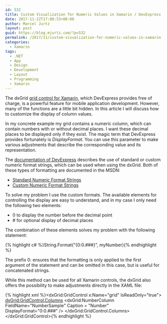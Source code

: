```yaml
---
id: 532
title: Custom Visualization for Numeric Values in Xamarin / DevExpress dxGrid
date: 2017-11-22T17:00:53+00:00
author: Marcel Jurtz
layout: post
guid: https://blog.mjurtz.com/?p=532
permalink: /2017/11/custom-visualization-for-numeric-values-in-xamarin-devexpress-dxgrid/
categories:
  - Xamarin
tags:
  - .NET
  - App
  - Design
  - Development
  - Layout
  - Programming
  - Xamarin
---
```

The dxGrid [grid control for Xamarin](https://components.xamarin.com/view/devexpress-grid), which DevExpress provides free of charge, is a powerful feature for mobile application development. However, many of the functions are a little bit hidden. In this article I will discuss how to customize the display of column values.

In my concrete example my grid contains a numeric column, which can contain numbers with or without decimal places. I want these decimal places to be displayed only if they exist. The magic term that DevExpress provides fortunately is _DisplayFormat_. You can use this parameter to make various adjustments that describe the corresponding value and its representation.

The [documentation of DevExpress](https://documentation.devexpress.com/Xamarin/DevExpress.Mobile.DataGrid.GridColumn.DisplayFormat.property) describes the use of standard or custom numeric format strings, which can be used when using the dxGrid. Both of these types of formatting are documented in the MSDN:

  * [Standard Numeric Format Strings](https://msdn.microsoft.com/en-us/library/dwhawy9k(v=vs.85).aspx)
  * [Custom Numeric Format Strings](https://msdn.microsoft.com/en-us/library/0c899ak8(v=vs.85))

To solve my problem I use the custom formats. The available elements for controlling the display are easy to understand, and in my case I only need the following two elements:

  * 0 to display the number before the decimal point
  * \# for optional display of decimal places

The combination of these elements solves my problem with the following statement:

{% highlight c# %}String.Format("{0:0.###}", myNumber){% endhighlight %}

The prefix 0: ensures that the formatting is only applied to the first argument of the statement and can be omitted in this case, but is useful for concatenated strings.

While this method can be used for all Xamarin controls, the dxGrid also offers the possibility to make adjustments directly in the XAML file:

{% highlight xml %}<dxGrid:GridControl 
    x:Name="grid" 
    <!-- ... -->
    IsReadOnly="true">
    <dxGrid:GridControl.Columns>
        <!-- ... -->
        <dxGrid:NumberColumn 
            FieldName="NumberSample" 
            Caption = "Number" 
            DisplayFormat="0:0.###" />
    </dxGrid:GridControl.Columns>
</dxGrid:GridControl>{% endhighlight %}
